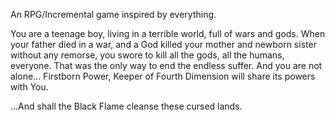 An RPG/Incremental game inspired by everything.

You are a teenage boy, living in a terrible world, full of wars and gods. When your father died in a war, and a God killed your mother and newborn sister without any remorse, you swore to kill all the gods, all the humans, everyone. That was the only way to end the endless suffer. And you are not alone... Firstborn Power, Keeper of Fourth Dimension will share its powers with You.

...And shall the Black Flame cleanse these cursed lands. 
